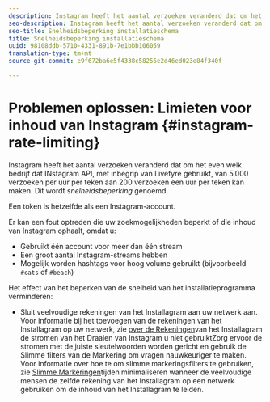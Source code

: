 ```yaml
---
description: Instagram heeft het aantal verzoeken veranderd dat om het even welk bedrijf dat Instagram API, met inbegrip van Levefyre gebruikt, van 5.000 verzoeken per uur per teken aan 200 verzoeken een uur per teken kan maken. Dit wordt snelheidsbeperking genoemd.
seo-description: Instagram heeft het aantal verzoeken veranderd dat om het even welk bedrijf dat de Instagram API, met inbegrip van Livefyre gebruikt, van 5.000 verzoeken per uur per teken aan 200 verzoeken een uur per teken kan maken. Dit wordt snelheidsbeperking genoemd.
seo-title: Snelheidsbeperking installatieschema
title: Snelheidsbeperking installatieschema
uuid: 98108ddb-5710-4331-891b-7e1bbb106059
translation-type: tm+mt
source-git-commit: e9f672ba6e5f4338c58256e2d46ed023e84f340f

---
```



# Problemen oplossen: Limieten voor inhoud van Instagram {#instagram-rate-limiting}

Instagram heeft het aantal verzoeken veranderd dat om het even welk bedrijf dat INstagram API, met inbegrip van Livefyre gebruikt, van 5.000 verzoeken per uur per teken aan 200 verzoeken een uur per teken kan maken. Dit wordt *snelheidsbeperking* genoemd.

Een token is hetzelfde als een Instagram-account.

Er kan een fout optreden die uw zoekmogelijkheden beperkt of die inhoud van Instagram ophaalt, omdat u:

* Gebruikt één account voor meer dan één stream
* Een groot aantal Instagram-streams hebben
* Mogelijk worden hashtags voor hoog volume gebruikt (bijvoorbeeld `#cats` of `#beach`)

Het effect van het beperken van de snelheid van het installatieprogramma verminderen:

* Sluit veelvoudige rekeningen van het Installagram aan uw netwerk aan. Voor informatie bij het toevoegen van de rekeningen van het Installagram op uw netwerk, zie [over de Rekeningen](/help/using/c-users-creating-accounts-with-studio-access/t-configure-social-accout-instagram/c-about-instagram-accounts.md)van het Installagram de stromen van het Draaien van Instagram u niet gebruiktZorg ervoor de stromen met de juiste sleutelwoorden worden gericht en gebruik de Slimme filters van de Markering om vragen nauwkeuriger te maken. Voor informatie over hoe te om slimme markeringsfilters te gebruiken, zie [Slimme Markeringen](/help/using/c-features-livefyre/c-smart-tags/c-smart-tags.md)tijden minimaliseren wanneer de veelvoudige mensen de zelfde rekening van het Installagram op een netwerk gebruiken om de inhoud van het Installagram te leiden.